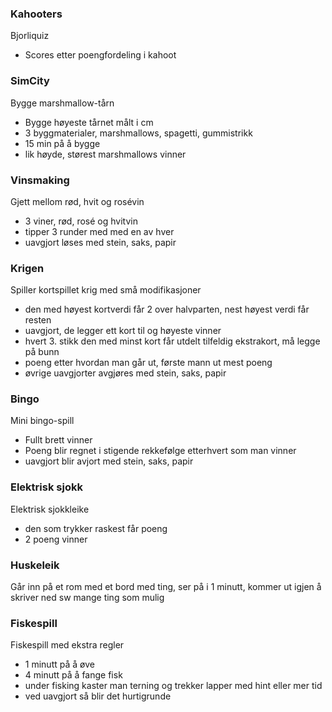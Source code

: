 ### Kahooters
Bjorliquiz

* Scores etter poengfordeling i kahoot

### SimCity
Bygge marshmallow-tårn

* Bygge høyeste tårnet målt i cm
* 3 byggmaterialer, marshmallows, spagetti, gummistrikk
* 15 min på å bygge
* lik høyde, størest marshmallows vinner


### Vinsmaking
Gjett mellom rød, hvit og rosévin

* 3 viner, rød, rosé og hvitvin
* tipper 3 runder med med en av hver
* uavgjort løses med stein, saks, papir

### Krigen
Spiller kortspillet krig med små modifikasjoner

* den med høyest kortverdi får 2 over halvparten, nest høyest verdi får resten
* uavgjort, de legger ett kort til og høyeste vinner
* hvert 3. stikk den med minst kort får utdelt tilfeldig ekstrakort, må legge på bunn
* poeng etter hvordan man går ut, første mann ut mest poeng
* øvrige uavgjorter avgjøres med stein, saks, papir


### Bingo
Mini bingo-spill

* Fullt brett vinner
* Poeng blir regnet i stigende rekkefølge etterhvert som man vinner
* uavgjort blir avjort med stein, saks, papir


### Elektrisk sjokk
Elektrisk sjokkleike

* den som trykker raskest får poeng
* 2 poeng vinner

### Huskeleik
Går inn på et rom med et bord med ting, ser på i 1 minutt, kommer ut igjen å skriver ned sw mange ting som mulig


### Fiskespill
Fiskespill med ekstra regler

* 1 minutt på å øve
* 4 minutt på å fange fisk
* under fisking kaster man terning og trekker lapper med hint eller mer tid
* ved uavgjort så blir det hurtigrunde

